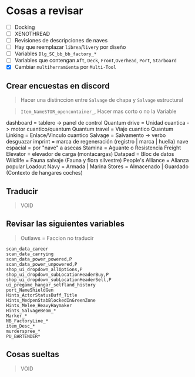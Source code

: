 # Cosas a revisar

- [ ] Docking
- [ ] XENOTHREAD
- [ ] Revisiones de descripciones de naves
- [ ] Hay que reemplazar `librea`/`livery` por diseño
- [ ] Variables `Dlg_SC_bb_bb_factory_*`
- [ ] Variables que contengan `Aft`, `Deck`, `Front`,`Overhead`, `Port`, `Starboard`
- [x] Cambiar `multiherramienta` por `Multi-Tool`

## Crear encuestas en discord

> Hacer una distinccion entre `Salvage` de chapa y `Salvage` estructural 

> `Item_NameSTOR_opencontainer_`, Hacer mas corto o no la Variable

dashboard = tablero -> panel de control
Quantum drive = Unidad cuantica -> motor cuantico/quantum
Quantum travel = Viaje cuantico
Quantum Linking = Enlace/Vinculo cuantico
Salvage = Salvamento -> verbo desguazar
imprint = marca de regeneración (registro | marca | huella)
nave espacial = por "nave" a asecas
Stamina = Aguante o Resistencia
Freight Elevator = elevador de carga (montacargas)
Datapad = Bloc de datos
Wildlife = Fauna salvaje (Fauna y flora silvestre)
People's Alliance = Alianza popular
Loadout
Navy = Armada | Marina
Stores = Almacenado | Guardado (Contexto de hangares coches)

## Traducir

> VOID

## Revisar las siguientes variables

> Outlaws = Faccion no traducir

```text
scan_data_career
scan_data_carrying
scan_data_power_powered,P
scan_data_power_unpowered,P
shop_ui_dropdown_allOptions,P
shop_ui_dropdown_subLocationHeaderBuy,P
shop_ui_dropdown_subLocationHeaderSell,P
ui_pregame_hangar_selfland_history
port_NameShieldGen
Hints_ActorStatusBuff_Title
Hints_MedpenStabBlockedInGreenZone
Hints_Melee_HeavyHaymaker
Hints_SalvageBeam_*
Marker_*
NB_FactoryLine_*
item_Desc_*
murderspree_*
PU_BARTENDER*
```

## Cosas sueltas

> VOID
